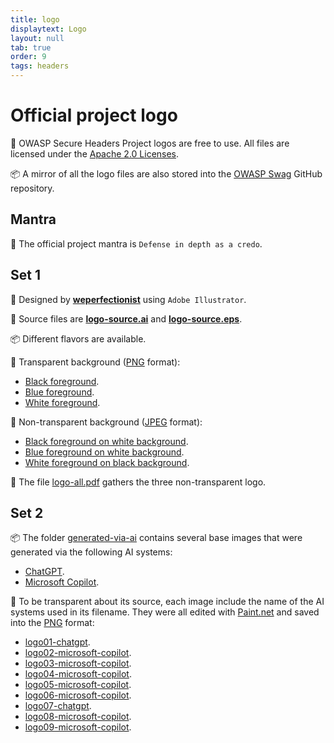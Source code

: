 ```yaml
---
title: logo
displaytext: Logo
layout: null
tab: true
order: 9
tags: headers
---
```


# Official project logo

<!-- markdown-link-check-disable -->

🤝 OWASP Secure Headers Project logos are free to use. All files are licensed under the [Apache 2.0 Licenses](https://www.apache.org/licenses/LICENSE-2.0).

📦 A mirror of all the logo files are also stored into the [OWASP Swag](https://github.com/OWASP/owasp-swag/tree/master/projects/secure-headers-project) GitHub repository.

## Mantra

💬 The official project mantra is `Defense in depth as a credo`.

## Set 1

📐 Designed by **[weperfectionist](https://www.fiverr.com/weperfectionist)** using `Adobe Illustrator`.

🧾 Source files are **[logo-source.ai](logo/logo-source.ai)** and **[logo-source.eps](logo/logo-source.eps)**.

📦 Different flavors are available.

🎨 Transparent background ([PNG](https://www.adobe.com/creativecloud/file-types/image/raster/png-file.html) format):

* [Black foreground](logo/logo-black-on-transparent.png).
* [Blue foreground](logo/logo-blue-on-transparent.png).
* [White foreground](logo/logo-white-on-transparent.png).

🎨 Non-transparent background ([JPEG](https://www.adobe.com/creativecloud/file-types/image/raster/jpeg-file.html) format):

* [Black foreground on white background](logo/logo-black-on-white.jpg).
* [Blue foreground on white background](logo/logo-blue-on-white.jpg).
* [White foreground on black background](logo/logo-white-on-black.jpg).

📝 The file [logo-all.pdf](logo/logo-all.pdf) gathers the three non-transparent logo.

## Set 2

📦 The folder [generated-via-ai](https://github.com/OWASP/www-project-secure-headers/tree/master/logo/generated-via-ai) contains several base images that were generated via the following AI systems:

* [ChatGPT](https://chatgpt.com/).
* [Microsoft Copilot](https://copilot.microsoft.com/).

🎨 To be transparent about its source, each image include the name of the AI systems used in its filename. They were all edited with [Paint.net](https://www.getpaint.net/) and saved into the [PNG](https://www.adobe.com/creativecloud/file-types/image/raster/png-file.html) format:

* [logo01-chatgpt](logo/generated-via-ai/logo01-chatgpt.png).
* [logo02-microsoft-copilot](logo/generated-via-ai/logo02-microsoft-copilot.png).
* [logo03-microsoft-copilot](logo/generated-via-ai/logo03-microsoft-copilot.png).
* [logo04-microsoft-copilot](logo/generated-via-ai/logo04-microsoft-copilot.png).
* [logo05-microsoft-copilot](logo/generated-via-ai/logo05-microsoft-copilot.png).
* [logo06-microsoft-copilot](logo/generated-via-ai/logo06-microsoft-copilot.png).
* [logo07-chatgpt](logo/generated-via-ai/logo07-chatgpt.png).
* [logo08-microsoft-copilot](logo/generated-via-ai/logo08-microsoft-copilot.png).
* [logo09-microsoft-copilot](logo/generated-via-ai/logo09-microsoft-copilot.png).

<!-- markdown-link-check-disable -->
